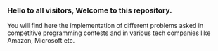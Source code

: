 ### Hello to all visitors, Welcome to this repository.

You will find here the implementation of different problems asked in competitive programming contests and in various tech companies like Amazon, Microsoft etc.
